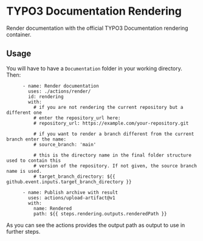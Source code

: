 # TYPO3 Documentation Rendering

Render documentation with the official TYPO3 Documentation rendering 
container.

## Usage

You will have to have a `Documentation` folder in your working directory. Then:

```
      - name: Render documentation
        uses: ./actions/render/
        id: rendering
        with:
          # if you are not rendering the current repository but a different one
          # enter the repository_url here:
          # repository_url: https://example.com/your-repository.git
          
          # if you want to render a branch different from the current branch enter the name: 
          # source_branch: 'main'
          
          # this is the directory name in the final folder structure used to contain this 
          # version of the repository. If not given, the source branch name is used.
          # target_branch_directory: ${{ github.event.inputs.target_branch_directory }}

      - name: Publish archive with result
        uses: actions/upload-artifact@v1
        with:
          name: Rendered
          path: ${{ steps.rendering.outputs.renderedPath }}
```

As you can see the actions provides the output path as output to use in further steps.
